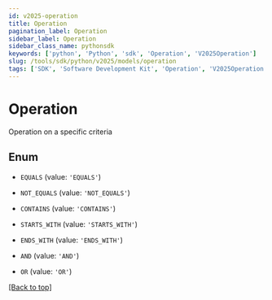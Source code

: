 ```yaml
---
id: v2025-operation
title: Operation
pagination_label: Operation
sidebar_label: Operation
sidebar_class_name: pythonsdk
keywords: ['python', 'Python', 'sdk', 'Operation', 'V2025Operation'] 
slug: /tools/sdk/python/v2025/models/operation
tags: ['SDK', 'Software Development Kit', 'Operation', 'V2025Operation']
---
```


# Operation

Operation on a specific criteria

## Enum

* `EQUALS` (value: `'EQUALS'`)

* `NOT_EQUALS` (value: `'NOT_EQUALS'`)

* `CONTAINS` (value: `'CONTAINS'`)

* `STARTS_WITH` (value: `'STARTS_WITH'`)

* `ENDS_WITH` (value: `'ENDS_WITH'`)

* `AND` (value: `'AND'`)

* `OR` (value: `'OR'`)

[[Back to top]](#) 

